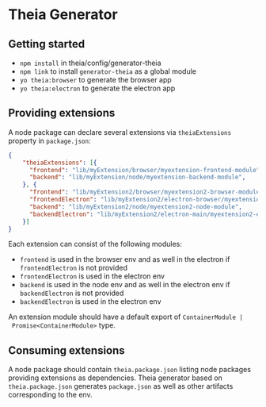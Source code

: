# Theia Generator

## Getting started
- `npm install` in theia/config/generator-theia
- `npm link` to install `generator-theia` as a global module
- `yo theia:browser` to generate the browser app
- `yo theia:electron` to generate the electron app

## Providing extensions

A node package can declare several extensions via `theiaExtensions` property in `package.json`:

```json
{
    "theiaExtensions": [{
      "frontend": "lib/myExtension/browser/myextension-frontend-module",
      "backend": "lib/myExtension/node/myextension-backend-module",
    }, {
      "frontend": "lib/myExtension2/browser/myextension2-browser-module",
      "frontendElectron": "lib/myExtension2/electron-browser/myextension2-electron-browser-module",
      "backend": "lib/myExtension2/node/myextension2-node-module",
      "backendElectron": "lib/myExtension2/electron-main/myextension2-electron-main-module"
    }]
}
```

Each extension can consist of the following modules:
- `frontend` is used in the browser env and as well in the electron if `frontendElectron` is not provided
- `frontendElectron` is used in the electron env
- `backend` is used in the node env and as well in the electron env if `backendElectron` is not provided
- `backendElectron` is used in the electron env

An extension module should have a default export of `ContainerModule | Promise<ContainerModule>` type.

## Consuming extensions

A node package should contain `theia.package.json` listing node packages providing extensions as dependencies.
Theia generator based on `theia.package.json` generates `package.json` as well as other artifacts corresponding to the env.

